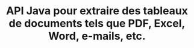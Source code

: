 ---
############################# Static ############################
layout: "auto-gen-gist"
draft: false
path: "fr/parser/java/extract/table/doc/"
otherformats: DOT DOCX DOCM DOTX DOTM TXT ODT OTT RTF PDF XHTML MHTML MD XML EPUB FB2 CHM XLS XLT XLSX XLSM XLSB XLTX XLTM ODS CSV OTS XLA XLAM PPT PPTX  PPS POT PPSX PPTM POTX PPSM ODP OTP PST OST EML EMLX MSG ONE 

############################# Head ############################
head_title: "API Java pour extraire des tableaux de divers documents (Excel, Word, PDF)"
head_description: "L'API Java GroupDocs.Parser fournit des fonctionnalités complètes pour extraire des tableaux à partir de documents et de pages PDF, DOCX, PPTX, EML, MSG, XLSX, CSV, ODT, RTF et EPUB."

############################# Header ############################
title: "API Java pour extraire des tableaux de documents tels que PDF, Excel, Word, e-mails, etc."
description: "L'API Java GroupDocs.Parser donne aux programmeurs de logiciels le pouvoir d'extraire des tableaux de documents tels que PDF, DOCX, PPTX, EML, MSG, XLSX, CSV, ODT, RTF, EPUB, etc."

######################### Download Button #######################
button:
    enable: true

############################# About ############################
about:
    enable: true
    title: "Comment extraire des tableaux de formats de fichiers de documents populaires via l'API Java ?"
    content: |
     Un tableau est une grille de cellules organisées en lignes et en colonnes qui peut être utilisée pour présenter efficacement des données ou des informations au lecteur d'une manière visuellement attrayante. Les tableaux jouent un rôle très important dans l'organisation des données dans les documents et présentent de nombreux avantages utiles tels que le regroupement d'informations, l'organisation de données en lignes ou en colonnes, la création de listes, l'organisation de la mise en page de phrases entières, la position d'images dans des documents, la mise en évidence de tendances ou de modèles dans les données et bientôt. L'API GroupDocs.Parser for Java permet aux ingénieurs et aux développeurs de logiciels de créer une application Java puissante pour gérer divers types de documents. Il peut être utilisé pour extraire des tableaux, du texte et des images de certains formats de documents populaires, tels que PDF, e-mails, livres électroniques, Word (DOC, DOCX), PowerPoint (PPT, PPTX), Excel (XLS, XLSX), e-mails ( EML, MSG) et bien d'autres. L'API Java a pris en charge plusieurs fonctionnalités importantes liées à la gestion des tableaux dans les documents, telles que l'extraction de tous les tableaux ou d'un tableau spécifique du document, l'obtention d'un tableau à partir de la page d'un document particulier, l'extraction des données d'une cellule de tableau, l'obtention du nombre total de lignes d'un tableau et colonnes, obtenir la hauteur des lignes, imprimer les données d'une table, etc. 

############################# content ############################
steps:
    enable: true
    block:
    - title_left: "Utiliser le code Java pour extraire des tableaux de DOC Documents "
      content_left: |
       L'API Java GroupDocs.Parser inclut une prise en charge complète du traitement de divers types de documents et de l'extraction de données. L'exemple de code Java suivant montre comment les programmeurs de logiciels peuvent extraire des tables d'un document DOC avec seulement quelques lignes de code. 

      title_right: "Extraction de tableaux à partir de DOC Documents"
      content_right: |
        * Créez une instance de [Parser](https://apireference.groupdocs.com/parser/java/com.groupdocs.parser/Parser)
        * vérifier si l'extraction des tables est prise en charge
        * Créer la disposition des tables
        * Créer les options d'extraction de table
        * Appelez la méthode [getTables(options)](https://apireference.groupdocs.com/parser/java/com.groupdocs.parser/Parser#getTables(com.groupdocs.parser.options.PageTableAreaOptions)) pour extraire les tables du tout le document.
        * Itérer sur les lignes et les colonnes
        * extraire et imprimer le texte de la cellule du tableau

      gisthash: "dda6d3d4866e63ae1614d86dd847fecd"
      gistfile: "tables_extraction_form_documents.cs"

    - title_left: "Comment extraire des tableaux de la page du document DOC"
      content_left: |
       L'API Java GroupDocs.Parser permet aux programmeurs informatiques d'extraire des tables de la page du document DOC avec seulement quelques lignes de code Java. Il vérifiera l'existence de tables dans le document, puis extraira les tables d'une page de documents particulière. L'exemple suivant montre comment les développeurs Java peuvent facilement extraire des tables dans un document DOC.  

      title_right: "Extraire les tableaux du document via Java"
      content_right: |
        * Créez une instance de [Parser](https://apireference.groupdocs.com/parser/java/com.groupdocs.parser/Parser)
        * vérifier si l'extraction des tables est prise en charge
        * Créer la disposition des tables
        * Créer les options d'extraction de table à partir de la page du document
        * Obtenez des informations sur le document via [getDocumentInfo)](https://apireference.groupdocs.com/parser/java/com.groupdocs.parser/Parser#getDocumentInfo())
        * Vérifier l'existence de pages dans le document
        * Extraire les tableaux de la page du document
        * Appelez la méthode [getTables(options)](https://apireference.groupdocs.com/parser/java/com.groupdocs.parser/Parser#getTables(com.groupdocs.parser.options.PageTableAreaOptions)) pour extraire les tables du tout le document.
        * Itérer sur les tableaux, les lignes et les colonnes
        * extraire et imprimer le texte de la cellule du tableau
     
      gisthash: "2dc42054bba3abdc297c63f4534281d8"
      gistfile: "tables_extraction_form_documents_page.cs"
      
    - title_left: "Configuration requise"
      content_left: |
       GroupDocs.Parser pour Java est pris en charge sur toutes les principales plates-formes et systèmes d'exploitation. Il peut générer des documents dans Microsoft Word, Excel, PowerPoint, Outlook, OpenOffice et plus de 50 autres formats. Pour un guide complet de la configuration système requise, veuillez visiter la configuration système requise avant d'exécuter le code ci-dessous, assurez-vous que les prérequis suivants sont installés sur votre système :
        * Systèmes d'exploitation : Microsoft Windows, Linux, MacOS
        * Prise en charge des versions Java : J2SE 7.0 (1.7), J2SE 8.0 (1.8) ou supérieur
        * Obtenez la dernière version des API Java GroupDocs.Parser à partir de GroupDocs [Repository](https://repository.groupdocs.com/webapp/#/artifacts/browse/tree/General/repo/com/groupdocs/groupdocs-parser)
        
      title_right: "Pourquoi utiliser GroupDocs.Parser"
      content_right: |
        * Extraire un texte brut de n'importe lequel des documents pris en charge.
        * Prise en charge de l'extraction de la table des matières
        * Extrayez du texte formaté, des métadonnées, des images, des conteneurs et des pièces jointes.
        * Analyse de documents via des modèles définis par l'utilisateur.
        * Recherche de texte à l'aide d'un mot-clé ou d'une expression régulière.
        * Prise en charge de l'extraction de texte structuré
        * Extraire la table des matières pour certains formats de document pris en charge.
        * Analyser les données de formulaire à partir de documents PDF.
demos:
    enable: true
        

more_formats:
    enable: true


back_to_top:
    enable: true
---
